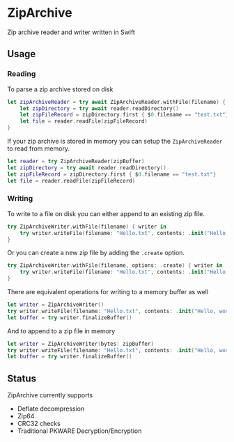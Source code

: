 # ZipArchive

Zip archive reader and writer written in Swift

## Usage

### Reading

To parse a zip archive stored on disk 
```swift
let zipArchiveReader = try await ZipArchiveReader.withFile(filename) { reader in
    let zipDirectory = try await reader.readDirectory()
    let zipFileRecord = zipDirectory.first { $0.filename == "test.txt"}
    let file = reader.readFile(zipFileRecord)
}
```

If your zip archive is stored in memory you can setup the `ZipArchiveReader` to read from memory.

```swift
let reader = try ZipArchiveReader(zipBuffer)
let zipDirectory = try await reader.readDirectory()
let zipFileRecord = zipDirectory.first { $0.filename == "test.txt"}
let file = reader.readFile(zipFileRecord)
```

### Writing

To write to a file on disk you can either append to an existing zip file.

```swift
try ZipArchiveWriter.withFile(filename) { writer in
    try writer.writeFile(filename: "Hello.txt", contents: .init("Hello, world!".utf8))
}
```

Or you can create a new zip file by adding the `.create` option.

```swift
try ZipArchiveWriter.withFile(filename, options: .create) { writer in
    try writer.writeFile(filename: "Hello.txt", contents: .init("Hello, world!".utf8))
}
```

There are equivalent operations for writing to a memory buffer as well

```swift
let writer = ZipArchiveWriter()
try writer.writeFile(filename: "Hello.txt", contents: .init("Hello, world!".utf8))
let buffer = try writer.finalizeBuffer()
```

And to append to a zip file in memory 

```swift
let writer = ZipArchiveWriter(bytes: zipBuffer)
try writer.writeFile(filename: "Hello.txt", contents: .init("Hello, world!".utf8))
let buffer = try writer.finalizeBuffer()
```

## Status

ZipArchive currently supports
- Deflate decompression
- Zip64
- CRC32 checks
- Traditional PKWARE Decryption/Encryption
 

